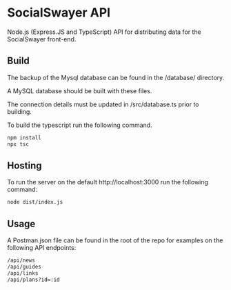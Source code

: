 # SocialSwayer API
Node.js (Express.JS and TypeScript) API for distributing data for the SocialSwayer front-end.

## Build
The backup of the Mysql database can be found in the /database/ directory. 

A MySQL database should be built with these files. 

The connection details must be updated in /src/database.ts prior to building. 

To build the typescript run the following command.

```bash
npm install
npx tsc
```

## Hosting
To run the server on the default http://localhost:3000 run the following command:

```bash
node dist/index.js
```

## Usage
A Postman.json file can be found in the root of the repo for examples on the following API endpoints:

```bash
/api/news
/api/guides
/api/links
/api/plans?id=:id
```
